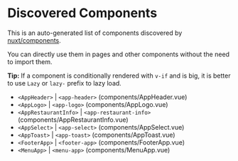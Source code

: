# Discovered Components

This is an auto-generated list of components discovered by [nuxt/components](https://github.com/nuxt/components).

You can directly use them in pages and other components without the need to import them.

**Tip:** If a component is conditionally rendered with `v-if` and is big, it is better to use `Lazy` or `lazy-` prefix to lazy load.

- `<AppHeader>` | `<app-header>` (components/AppHeader.vue)
- `<AppLogo>` | `<app-logo>` (components/AppLogo.vue)
- `<AppRestaurantInfo>` | `<app-restaurant-info>` (components/AppRestaurantInfo.vue)
- `<AppSelect>` | `<app-select>` (components/AppSelect.vue)
- `<AppToast>` | `<app-toast>` (components/AppToast.vue)
- `<FooterApp>` | `<footer-app>` (components/FooterApp.vue)
- `<MenuApp>` | `<menu-app>` (components/MenuApp.vue)
